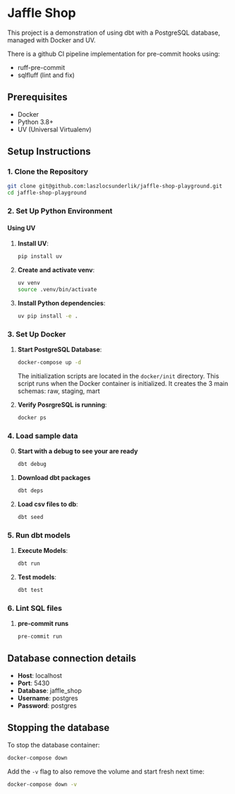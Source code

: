 # Jaffle Shop

This project is a demonstration of using dbt with a PostgreSQL database, managed with Docker and UV.

There is a github CI pipeline implementation for pre-commit hooks using:
   - ruff-pre-commit
   - sqlfluff (lint and fix)

## Prerequisites

- Docker
- Python 3.8+
- UV (Universal Virtualenv)

## Setup Instructions

### 1. Clone the Repository

```bash
git clone git@github.com:laszlocsunderlik/jaffle-shop-playground.git
cd jaffle-shop-playground
```

### 2. Set Up Python Environment

#### Using UV

1. **Install UV**:

   ```bash
   pip install uv
   ```

2. **Create and activate venv**:

   ```bash
   uv venv
   source .venv/bin/activate
   ```

3. **Install Python dependencies**:

   ```bash
   uv pip install -e .
   ```

### 3. Set Up Docker

1. **Start PostgreSQL Database**:

   ```bash
   docker-compose up -d
   ```

   The initialization scripts are located in the `docker/init` directory.
   This script runs when the Docker container is initialized.
   It creates the 3 main schemas: raw, staging, mart

2. **Verify PosrgreSQL is running**:

   ```bash
   docker ps
   ```

### 4. Load sample data

0. **Start with a debug to see your are ready**

   ```bash
   dbt debug
   ```

1. **Download dbt packages**

   ```bash
   dbt deps
   ```

2. **Load csv files to db**:

   ```bash
   dbt seed
   ```

### 5. Run dbt models

1. **Execute Models**:

   ```bash
   dbt run
   ```

2. **Test models**:
   ```bash
   dbt test
   ```

### 6. Lint SQL files

1. **pre-commit runs**

   ```bash
   pre-commit run
   ```

## Database connection details

- **Host**: localhost
- **Port**: 5430
- **Database**: jaffle_shop
- **Username**: postgres
- **Password**: postgres

## Stopping the database

To stop the database container:

```bash
docker-compose down
```

Add the `-v` flag to also remove the volume and start fresh next time:

```bash
docker-compose down -v
```
